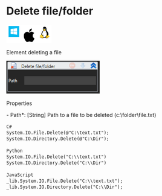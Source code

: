 # Delete file/folder

![](<../../../.gitbook/assets/image (67).png>)

Element deleting a file

![](<../../../.gitbook/assets/1 (130).png>)

Properties

&#x20;\- Path\*: \[String] Path to a file to be deleted (c:\folder\file.txt)

```
C#
System.IO.File.Delete(@"C:\text.txt");
System.IO.Directory.Delete(@"C:\Dir");

Python
System.IO.File.Delete("C:\\text.txt")
System.IO.Directory.Delete("C:\\Dir")

JavaScript
_lib.System.IO.File.Delete("C:\\text.txt");
_lib.System.IO.Directory.Delete("C:\\Dir");
```
